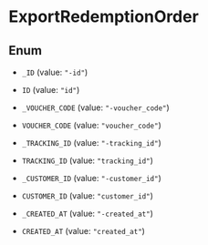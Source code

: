 

# ExportRedemptionOrder

## Enum


* `_ID` (value: `"-id"`)

* `ID` (value: `"id"`)

* `_VOUCHER_CODE` (value: `"-voucher_code"`)

* `VOUCHER_CODE` (value: `"voucher_code"`)

* `_TRACKING_ID` (value: `"-tracking_id"`)

* `TRACKING_ID` (value: `"tracking_id"`)

* `_CUSTOMER_ID` (value: `"-customer_id"`)

* `CUSTOMER_ID` (value: `"customer_id"`)

* `_CREATED_AT` (value: `"-created_at"`)

* `CREATED_AT` (value: `"created_at"`)



